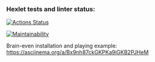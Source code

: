 ### Hexlet tests and linter status:
[![Actions Status](https://github.com/sergey-royt/python-project-49/workflows/hexlet-check/badge.svg)](https://github.com/sergey-royt/python-project-49/actions)

[![Maintainability](https://api.codeclimate.com/v1/badges/da8be663422fc96a61ea/maintainability)](https://codeclimate.com/github/sergey-royt/python-project-49/maintainability)

Brain-even installation and playing example: https://asciinema.org/a/Bx9nh87ckGKPKa9iGKB2PJHeM
